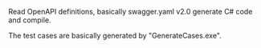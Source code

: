 Read OpenAPI definitions, basically swagger.yaml v2.0 generate C# code and compile.

The test cases are basically generated by "GenerateCases.exe".